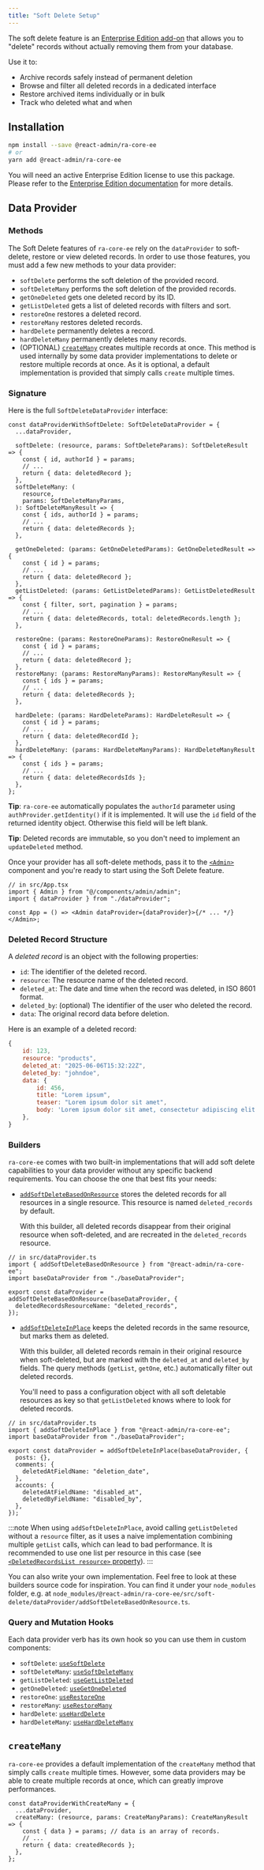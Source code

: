 ```yaml
---
title: "Soft Delete Setup"
---
```


The soft delete feature is an [Enterprise Edition add-on](https://react-admin-ee.marmelab.com/documentation/ra-core-ee) that allows you to "delete" records without actually removing them from your database.

Use it to:

- Archive records safely instead of permanent deletion
- Browse and filter all deleted records in a dedicated interface
- Restore archived items individually or in bulk
- Track who deleted what and when

## Installation

```bash
npm install --save @react-admin/ra-core-ee
# or
yarn add @react-admin/ra-core-ee
```

You will need an active Enterprise Edition license to use this package. Please refer to the [Enterprise Edition documentation](https://react-admin-ee.marmelab.com) for more details.

## Data Provider

### Methods

The Soft Delete features of `ra-core-ee` rely on the `dataProvider` to soft-delete, restore or view deleted records.
In order to use those features, you must add a few new methods to your data provider:

- `softDelete` performs the soft deletion of the provided record.
- `softDeleteMany` performs the soft deletion of the provided records.
- `getOneDeleted` gets one deleted record by its ID.
- `getListDeleted` gets a list of deleted records with filters and sort.
- `restoreOne` restores a deleted record.
- `restoreMany` restores deleted records.
- `hardDelete` permanently deletes a record.
- `hardDeleteMany` permanently deletes many records.
- (OPTIONAL) [`createMany`](#createmany) creates multiple records at once. This method is used internally by some data provider implementations to delete or restore multiple records at once. As it is optional, a default implementation is provided that simply calls `create` multiple times.

### Signature

Here is the full `SoftDeleteDataProvider` interface:

```tsx
const dataProviderWithSoftDelete: SoftDeleteDataProvider = {
  ...dataProvider,

  softDelete: (resource, params: SoftDeleteParams): SoftDeleteResult => {
    const { id, authorId } = params;
    // ...
    return { data: deletedRecord };
  },
  softDeleteMany: (
    resource,
    params: SoftDeleteManyParams,
  ): SoftDeleteManyResult => {
    const { ids, authorId } = params;
    // ...
    return { data: deletedRecords };
  },

  getOneDeleted: (params: GetOneDeletedParams): GetOneDeletedResult => {
    const { id } = params;
    // ...
    return { data: deletedRecord };
  },
  getListDeleted: (params: GetListDeletedParams): GetListDeletedResult => {
    const { filter, sort, pagination } = params;
    // ...
    return { data: deletedRecords, total: deletedRecords.length };
  },

  restoreOne: (params: RestoreOneParams): RestoreOneResult => {
    const { id } = params;
    // ...
    return { data: deletedRecord };
  },
  restoreMany: (params: RestoreManyParams): RestoreManyResult => {
    const { ids } = params;
    // ...
    return { data: deletedRecords };
  },

  hardDelete: (params: HardDeleteParams): HardDeleteResult => {
    const { id } = params;
    // ...
    return { data: deletedRecordId };
  },
  hardDeleteMany: (params: HardDeleteManyParams): HardDeleteManyResult => {
    const { ids } = params;
    // ...
    return { data: deletedRecordsIds };
  },
};
```

**Tip**: `ra-core-ee` automatically populates the `authorId` parameter using `authProvider.getIdentity()` if it is implemented. It will use the `id` field of the returned identity object. Otherwise this field will be left blank.

**Tip**: Deleted records are immutable, so you don't need to implement an `updateDeleted` method.

Once your provider has all soft-delete methods, pass it to the [`<Admin>`](./Admin.md) component and you're ready to start using the Soft Delete feature.

```tsx
// in src/App.tsx
import { Admin } from "@/components/admin/admin";
import { dataProvider } from "./dataProvider";

const App = () => <Admin dataProvider={dataProvider}>{/* ... */}</Admin>;
```

### Deleted Record Structure

A _deleted record_ is an object with the following properties:

- `id`: The identifier of the deleted record.
- `resource`: The resource name of the deleted record.
- `deleted_at`: The date and time when the record was deleted, in ISO 8601 format.
- `deleted_by`: (optional) The identifier of the user who deleted the record.
- `data`: The original record data before deletion.

Here is an example of a deleted record:

```js
{
    id: 123,
    resource: "products",
    deleted_at: "2025-06-06T15:32:22Z",
    deleted_by: "johndoe",
    data: {
        id: 456,
        title: "Lorem ipsum",
        teaser: "Lorem ipsum dolor sit amet",
        body: 'Lorem ipsum dolor sit amet, consectetur adipiscing elit',
    },
}
```

### Builders

`ra-core-ee` comes with two built-in implementations that will add soft delete capabilities to your data provider without any specific backend requirements. You can choose the one that best fits your needs:

- <a href="https://marmelab.com/ra-core/addsoftdeletebasedonresource/" target="_blank" rel="noreferrer">`addSoftDeleteBasedOnResource`</a> stores the deleted records for all resources in a single resource. This resource is named `deleted_records` by default.

  With this builder, all deleted records disappear from their original resource when soft-deleted, and are recreated in the `deleted_records` resource.

```tsx
// in src/dataProvider.ts
import { addSoftDeleteBasedOnResource } from "@react-admin/ra-core-ee";
import baseDataProvider from "./baseDataProvider";

export const dataProvider = addSoftDeleteBasedOnResource(baseDataProvider, {
  deletedRecordsResourceName: "deleted_records",
});
```

- <a href="https://marmelab.com/ra-core/addsoftdeleteinplace/" target="_blank" rel="noreferrer">`addSoftDeleteInPlace`</a> keeps the deleted records in the same resource, but marks them as deleted.

  With this builder, all deleted records remain in their original resource when soft-deleted, but are marked with the `deleted_at` and `deleted_by` fields. The query methods (`getList`, `getOne`, etc.) automatically filter out deleted records.

  You'll need to pass a configuration object with all soft deletable resources as key so that `getListDeleted` knows where to look for deleted records.

```tsx
// in src/dataProvider.ts
import { addSoftDeleteInPlace } from "@react-admin/ra-core-ee";
import baseDataProvider from "./baseDataProvider";

export const dataProvider = addSoftDeleteInPlace(baseDataProvider, {
  posts: {},
  comments: {
    deletedAtFieldName: "deletion_date",
  },
  accounts: {
    deletedAtFieldName: "disabled_at",
    deletedByFieldName: "disabled_by",
  },
});
```

:::note
When using `addSoftDeleteInPlace`, avoid calling `getListDeleted` without a `resource` filter, as it uses a naive implementation combining multiple `getList` calls, which can lead to bad performance. It is recommended to use one list per resource in this case (see [`<DeletedRecordsList resource>` property](./DeletedRecordsList.md)).
:::

You can also write your own implementation. Feel free to look at these builders source code for inspiration. You can find it under your `node_modules` folder, e.g. at `node_modules/@react-admin/ra-core-ee/src/soft-delete/dataProvider/addSoftDeleteBasedOnResource.ts`.

### Query and Mutation Hooks

Each data provider verb has its own hook so you can use them in custom components:

- `softDelete`: <a href="https://marmelab.com/ra-core/usesoftdelete/" target="_blank" rel="noreferrer">`useSoftDelete`</a>
- `softDeleteMany`: <a href="https://marmelab.com/ra-core/usesoftdeletemany/" target="_blank" rel="noreferrer">`useSoftDeleteMany`</a>
- `getListDeleted`: <a href="https://marmelab.com/ra-core/usegetlistdeleted/" target="_blank" rel="noreferrer">`useGetListDeleted`</a>
- `getOneDeleted`: <a href="https://marmelab.com/ra-core/usegetonedeleted/" target="_blank" rel="noreferrer">`useGetOneDeleted`</a>
- `restoreOne`: <a href="https://marmelab.com/ra-core/userestoreone/" target="_blank" rel="noreferrer">`useRestoreOne`</a>
- `restoreMany`: <a href="https://marmelab.com/ra-core/userestoremany/" target="_blank" rel="noreferrer">`useRestoreMany`</a>
- `hardDelete`: <a href="https://marmelab.com/ra-core/useharddelete/" target="_blank" rel="noreferrer">`useHardDelete`</a>
- `hardDeleteMany`: <a href="https://marmelab.com/ra-core/useharddeletemany/" target="_blank" rel="noreferrer">`useHardDeleteMany`</a>

## `createMany`

`ra-core-ee` provides a default implementation of the `createMany` method that simply calls `create` multiple times. However, some data providers may be able to create multiple records at once, which can greatly improve performances.

```tsx
const dataProviderWithCreateMany = {
  ...dataProvider,
  createMany: (resource, params: CreateManyParams): CreateManyResult => {
    const { data } = params; // data is an array of records.
    // ...
    return { data: createdRecords };
  },
};
```

